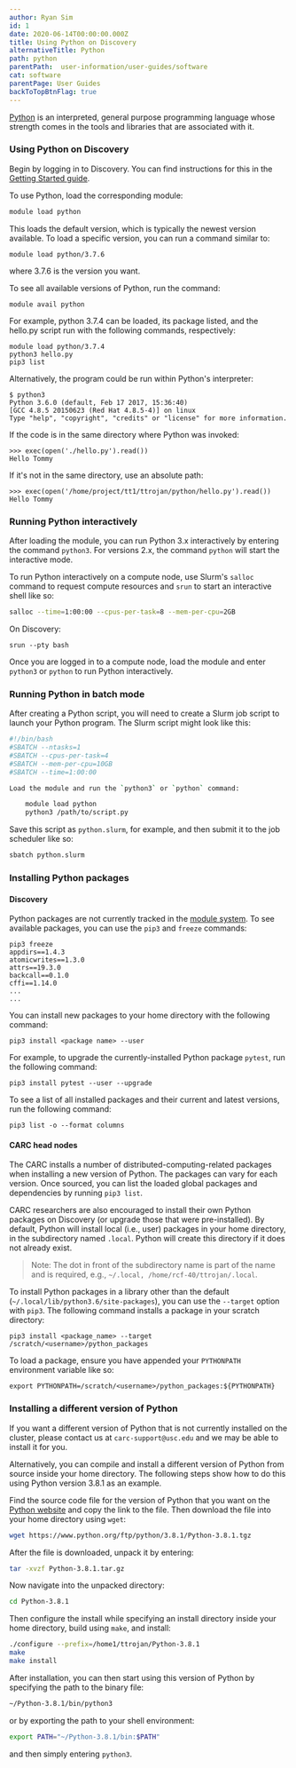 ```yaml
---
author: Ryan Sim
id: 1
date: 2020-06-14T00:00:00.000Z
title: Using Python on Discovery
alternativeTitle: Python
path: python
parentPath:  user-information/user-guides/software
cat: software
parentPage: User Guides
backToTopBtnFlag: true
---
```


[Python](https://www.python.org/) is an interpreted, general purpose programming language whose strength comes in the tools and libraries that are associated with it.

### Using Python on Discovery

Begin by logging in to Discovery. You can find instructions for this in the [Getting Started guide](/user-information/user-guides/high-performance-computing/discovery/getting-started).

To use Python, load the corresponding module:

```sh
module load python
```

This loads the default version, which is typically the newest version available. To load a specific version, you can run a command similar to:

```
module load python/3.7.6
```

where 3.7.6 is the version you want.

To see all available versions of Python, run the command:

```
module avail python
```

For example, python 3.7.4 can be loaded, its package listed, and the hello.py script run with the following commands, respectively:

```
module load python/3.7.4
python3 hello.py
pip3 list
```

Alternatively, the program could be run within Python's interpreter:

```
$ python3
Python 3.6.0 (default, Feb 17 2017, 15:36:40)
[GCC 4.8.5 20150623 (Red Hat 4.8.5-4)] on linux
Type "help", "copyright", "credits" or "license" for more information.
```

If the code is in the same directory where Python was invoked:

```
>>> exec(open('./hello.py').read())
Hello Tommy
```

If it's not in the same directory, use an absolute path:

```
>>> exec(open('/home/project/tt1/ttrojan/python/hello.py').read())
Hello Tommy
```

### Running Python interactively

After loading the module, you can run Python 3.x interactively by entering the command `python3`. For versions 2.x, the command `python` will start the interactive mode.

To run Python interactively on a compute node, use Slurm's `salloc` command to request compute resources and `srun` to start an interactive shell like so:

```sh
salloc --time=1:00:00 --cpus-per-task=8 --mem-per-cpu=2GB
```

On Discovery:

```
srun --pty bash
```

Once you are logged in to a compute node, load the module and enter `python3` or `python` to run Python interactively.

### Running Python in batch mode

After creating a Python script, you will need to create a Slurm job script to launch your Python program. The Slurm script might look like this:

```sh
#!/bin/bash
#SBATCH --ntasks=1
#SBATCH --cpus-per-task=4
#SBATCH --mem-per-cpu=10GB
#SBATCH --time=1:00:00

Load the module and run the `python3` or `python` command:

    module load python
    python3 /path/to/script.py

```
Save this script as `python.slurm`, for example, and then submit it to the job scheduler like so:

```sh
sbatch python.slurm
```

### Installing Python packages

#### Discovery

Python packages are not currently tracked in the [module system](/user-information/user-guides/high-performance-computing/discovery/lmod). To see available packages, you can use the `pip3` and `freeze` commands:

    pip3 freeze
    appdirs==1.4.3
    atomicwrites==1.3.0
    attrs==19.3.0
    backcall==0.1.0
    cffi==1.14.0
    ...
    ...

You can install new packages to your home directory with the following command:

    pip3 install <package name> --user

For example, to upgrade the currently-installed Python package `pytest`, run the following command:

    pip3 install pytest --user --upgrade

To see a list of all installed packages and their current and latest versions, run the following command:

    pip3 list -o --format columns

#### CARC head nodes

The CARC installs a number of distributed-computing-related packages when installing a new version of Python. The packages can vary for each version. Once sourced, you can list the loaded global packages and dependencies by running `pip3 list`.

CARC researchers are also encouraged to install their own Python packages on Discovery (or upgrade those that were pre-installed). By default, Python will install local (i.e., user) packages in your home directory, in the subdirectory named `.local`. Python will create this directory if it does not already exist.

>Note: The dot in front of the subdirectory name is part of the name and is required, e.g., `~/.local, /home/rcf-40/ttrojan/.local`.

To install Python packages in a library other than the default (`~/.local/lib/python3.6/site-packages`), you can use the `--target` option with `pip3`. The following command installs a package in your scratch directory:

    pip3 install <package_name> --target /scratch/<username>/python_packages

To load a package, ensure you have appended your `PYTHONPATH` environment variable like so:

    export PYTHONPATH=/scratch/<username>/python_packages:${PYTHONPATH}

### Installing a different version of Python

If you want a different version of Python that is not currently installed on the cluster, please contact us at `carc-support@usc.edu` and we may be able to install it for you.

Alternatively, you can compile and install a different version of Python from source inside your home directory. The following steps show how to do this using Python version 3.8.1 as an example.

Find the source code file for the version of Python that you want on the [Python website](https://www.python.org/downloads/) and copy the link to the file. Then download the file into your home directory using `wget`:

```sh
wget https://www.python.org/ftp/python/3.8.1/Python-3.8.1.tgz
```

After the file is downloaded, unpack it by entering:

```sh
tar -xvzf Python-3.8.1.tar.gz
```

Now navigate into the unpacked directory:

```sh
cd Python-3.8.1
```

Then configure the install while specifying an install directory inside your home directory, build using `make`, and install:

```sh
./configure --prefix=/home1/ttrojan/Python-3.8.1
make
make install
```

After installation, you can then start using this version of Python by specifying the path to the binary file:

```sh
~/Python-3.8.1/bin/python3
```

or by exporting the path to your shell environment:

```sh
export PATH="~/Python-3.8.1/bin:$PATH"
```

and then simply entering `python3`.
